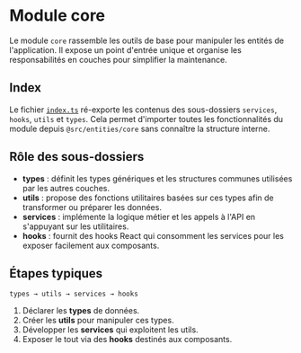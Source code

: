 # Module core

Le module `core` rassemble les outils de base pour manipuler les entités de l'application. Il expose un point d'entrée unique et organise les responsabilités en couches pour simplifier la maintenance.

## Index

Le fichier [`index.ts`](./index.ts) ré-exporte les contenus des sous-dossiers `services`, `hooks`, `utils` et `types`. Cela permet d'importer toutes les fonctionnalités du module depuis `@src/entities/core` sans connaître la structure interne.

## Rôle des sous-dossiers

- **types** : définit les types génériques et les structures communes utilisées par les autres couches.
- **utils** : propose des fonctions utilitaires basées sur ces types afin de transformer ou préparer les données.
- **services** : implémente la logique métier et les appels à l'API en s'appuyant sur les utilitaires.
- **hooks** : fournit des hooks React qui consomment les services pour les exposer facilement aux composants.

## Étapes typiques

```text
types → utils → services → hooks
```

1. Déclarer les **types** de données.
2. Créer les **utils** pour manipuler ces types.
3. Développer les **services** qui exploitent les utils.
4. Exposer le tout via des **hooks** destinés aux composants.
